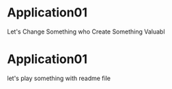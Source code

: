 
# Application01 
Let's Change Something who Create Something Valuabl
# Application01
let's play something with readme file
